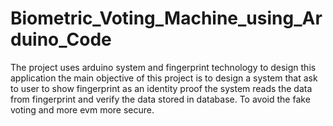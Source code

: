 # Biometric_Voting_Machine_using_Arduino_Code
The project uses arduino system and fingerprint technology  to design this application the main objective of this project is  to design a system that ask to user to show fingerprint as an  identity proof the system reads the data from fingerprint and  verify the data stored in database. To avoid the fake voting and more evm more secure.
